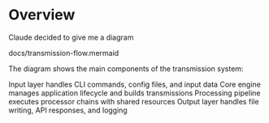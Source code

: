 # Overview

Claude decided to give me a diagram

docs/transmission-flow.mermaid

The diagram shows the main components of the transmission system:

Input layer handles CLI commands, config files, and input data
Core engine manages application lifecycle and builds transmissions
Processing pipeline executes processor chains with shared resources
Output layer handles file writing, API responses, and logging
